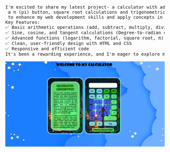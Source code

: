 <pre>I'm excited to share my latest project- a calculator with advanced features like logarithms, factorials,<br> a π (pi) button, square root calculations and trigonometric calculations! 🌟 This project was a fantastic opportunity<br> to enhance my web development skills and apply concepts in JavaScript for interactive functionality.
Key Features:
✅ Basic arithmetic operations (add, subtract, multiply, divide)
✅ Sine, cosine, and tangent calculations (Degree-to-radian conversion)
✅ Advanced functions (logarithm, factorial, square root, π)
✅ Clean, user-friendly design with HTML and CSS
✅ Responsive and efficient code
It's been a rewarding experience, and I'm eager to explore more in the realm of web development! ✨</pre>

<img src="https://github.com/Gurumeet-Saini/Calculator/blob/main/MY%20CALCULATOR.png" alt="Calculator" width="900">
